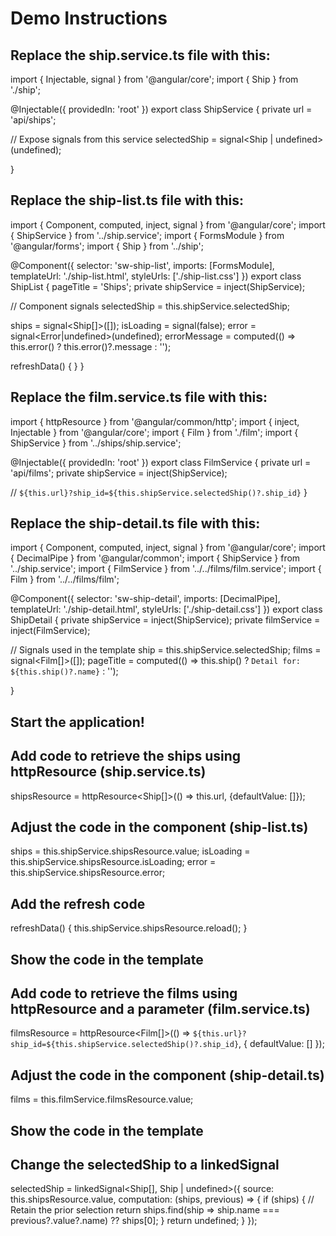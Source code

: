 # Demo Instructions

## Replace the ship.service.ts file with this:

import { Injectable, signal } from '@angular/core';
import { Ship } from './ship';

@Injectable({
  providedIn: 'root'
})
export class ShipService {
  private url = 'api/ships';

  // Expose signals from this service
  selectedShip = signal<Ship | undefined>(undefined);

}

## Replace the ship-list.ts file with this:

import { Component, computed, inject, signal } from '@angular/core';
import { ShipService } from '../ship.service';
import { FormsModule } from '@angular/forms';
import { Ship } from '../ship';

@Component({
  selector: 'sw-ship-list',
  imports: [FormsModule],
  templateUrl: './ship-list.html',
  styleUrls: ['./ship-list.css']
})
export class ShipList {
  pageTitle = 'Ships';
  private shipService = inject(ShipService);

  // Component signals
  selectedShip = this.shipService.selectedShip;

  ships = signal<Ship[]>([]);
  isLoading = signal(false);
  error = signal<Error|undefined>(undefined);
  errorMessage = computed(() => this.error() ? this.error()?.message : '');

  refreshData() {
  }
}

## Replace the film.service.ts file with this:

import { httpResource } from '@angular/common/http';
import { inject, Injectable } from '@angular/core';
import { Film } from './film';
import { ShipService } from '../ships/ship.service';

@Injectable({
  providedIn: 'root'
})
export class FilmService {
  private url = 'api/films';
  private shipService = inject(ShipService);

  // `${this.url}?ship_id=${this.shipService.selectedShip()?.ship_id}`
}

## Replace the ship-detail.ts file with this:

import { Component, computed, inject, signal } from '@angular/core';
import { DecimalPipe } from '@angular/common';
import { ShipService } from '../ship.service';
import { FilmService } from '../../films/film.service';
import { Film } from '../../films/film';

@Component({
  selector: 'sw-ship-detail',
  imports: [DecimalPipe],
  templateUrl: './ship-detail.html',
  styleUrls: ['./ship-detail.css']
})
export class ShipDetail {
  private shipService = inject(ShipService);
  private filmService = inject(FilmService);

  // Signals used in the template
  ship = this.shipService.selectedShip;
  films = signal<Film[]>([]);
  pageTitle = computed(() => this.ship() ? `Detail for: ${this.ship()?.name}` : '');

}

## Start the application!

## Add code to retrieve the ships using httpResource (ship.service.ts)
  shipsResource = httpResource<Ship[]>(() => this.url, {defaultValue: []});

## Adjust the code in the component (ship-list.ts)
  ships = this.shipService.shipsResource.value;
  isLoading = this.shipService.shipsResource.isLoading;
  error = this.shipService.shipsResource.error;

## Add the refresh code
  refreshData() {
    this.shipService.shipsResource.reload();
  }

## Show the code in the template

## Add code to retrieve the films using httpResource and a parameter (film.service.ts)
  filmsResource = httpResource<Film[]>(() => 
    `${this.url}?ship_id=${this.shipService.selectedShip()?.ship_id}`, 
    { defaultValue: [] });

## Adjust the code in the component (ship-detail.ts)
  films = this.filmService.filmsResource.value;

## Show the code in the template

## Change the selectedShip to a linkedSignal

  selectedShip = linkedSignal<Ship[], Ship | undefined>({
    source: this.shipsResource.value,
    computation: (ships, previous) => {
      if (ships) {
        // Retain the prior selection
        return ships.find(ship => ship.name === previous?.value?.name) ?? ships[0];
      }
      return undefined;
    }
  });
